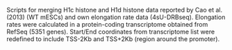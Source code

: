 Scripts for merging H1c histone and H1d histone data reported by Cao et al. (2013) (WT mESCs) and own elongation rate data (4sU-DRBseq). 
Elongation rates were calculated in a protein-coding transcriptome obtained from RefSeq (5351 genes). 
Start/End coordinates from transcriptome list were redefined to include TSS-2Kb and TSS+2Kb (region around the promoter).
